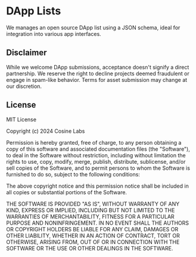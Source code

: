 # DApp Lists

We manages an open source DApp list using a JSON schema, ideal for integration into various app interfaces.

## Disclaimer

While we welcome DApp submissions, acceptance doesn't signify a direct partnership. We reserve the right to decline projects deemed fraudulent or engage in spam-like behavior. Terms for asset submission may change at our discretion.

## License

MIT License

Copyright (c) 2024 Cosine Labs

Permission is hereby granted, free of charge, to any person obtaining a copy
of this software and associated documentation files (the "Software"), to deal
in the Software without restriction, including without limitation the rights
to use, copy, modify, merge, publish, distribute, sublicense, and/or sell
copies of the Software, and to permit persons to whom the Software is
furnished to do so, subject to the following conditions:

The above copyright notice and this permission notice shall be included in all
copies or substantial portions of the Software.

THE SOFTWARE IS PROVIDED "AS IS", WITHOUT WARRANTY OF ANY KIND, EXPRESS OR
IMPLIED, INCLUDING BUT NOT LIMITED TO THE WARRANTIES OF MERCHANTABILITY,
FITNESS FOR A PARTICULAR PURPOSE AND NONINFRINGEMENT. IN NO EVENT SHALL THE
AUTHORS OR COPYRIGHT HOLDERS BE LIABLE FOR ANY CLAIM, DAMAGES OR OTHER
LIABILITY, WHETHER IN AN ACTION OF CONTRACT, TORT OR OTHERWISE, ARISING FROM,
OUT OF OR IN CONNECTION WITH THE SOFTWARE OR THE USE OR OTHER DEALINGS IN THE
SOFTWARE.
